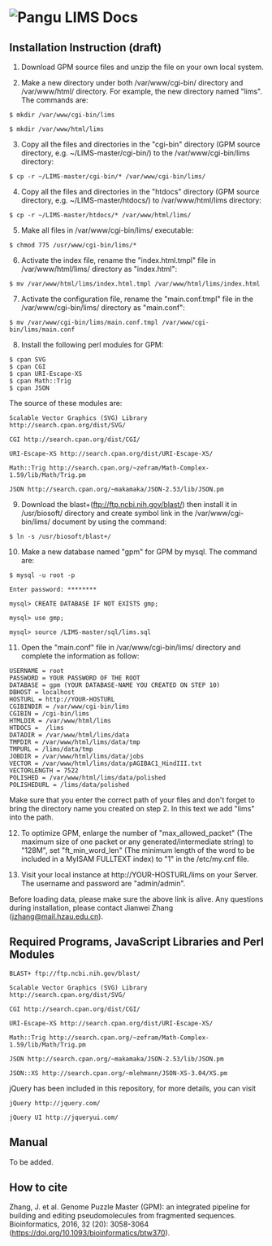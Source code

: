 # ![Pangu](https://github.com/Jianwei-Zhang/LIMS/blob/master/htdocs/images/logo.png) LIMS Docs

## Installation Instruction (draft)

1) Download GPM source files and unzip the file on your own local system.

2) Make a new directory under both /var/www/cgi-bin/ directory and /var/www/html/ directory. For example, the new directory named "lims". The commands are:

`$ mkdir /var/www/cgi-bin/lims`

`$ mkdir /var/www/html/lims`

3) Copy all the files and directories in the "cgi-bin" directory (GPM source directory, e.g. ~/LIMS-master/cgi-bin/) to the /var/www/cgi-bin/lims directory:

`$ cp -r ~/LIMS-master/cgi-bin/* /var/www/cgi-bin/lims/`

4) Copy all the files and directories in the "htdocs" directory (GPM source directory, e.g. ~/LIMS-master/htdocs/) to /var/www/html/lims directory:

`$ cp -r ~/LIMS-master/htdocs/* /var/www/html/lims/`

5) Make all files in /var/www/cgi-bin/lims/ executable: 

`$ chmod 775 /usr/www/cgi-bin/lims/*`

6) Activate the index file, rename the "index.html.tmpl" file in /var/www/html/lims/ directory as "index.html":

`$ mv /var/www/html/lims/index.html.tmpl /var/www/html/lims/index.html`

7) Activate the configuration file, rename the "main.conf.tmpl" file in the /var/www/cgi-bin/lims/ directory as "main.conf":

`$ mv /var/www/cgi-bin/lims/main.conf.tmpl /var/www/cgi-bin/lims/main.conf`

8) Install the following perl modules for GPM: 
```
$ cpan SVG
$ cpan CGI
$ cpan URI-Escape-XS
$ cpan Math::Trig
$ cpan JSON
```
The source of these modules are:

	Scalable Vector Graphics (SVG) Library http://search.cpan.org/dist/SVG/

	CGI http://search.cpan.org/dist/CGI/

	URI-Escape-XS http://search.cpan.org/dist/URI-Escape-XS/

	Math::Trig http://search.cpan.org/~zefram/Math-Complex-1.59/lib/Math/Trig.pm

	JSON http://search.cpan.org/~makamaka/JSON-2.53/lib/JSON.pm

9) Download the blast+(ftp://ftp.ncbi.nih.gov/blast/) then install it in /usr/biosoft/ directory and create symbol link in the /var/www/cgi-bin/lims/ document by using the command: 

`$ ln -s /usr/biosoft/blast+/`

10) Make a new database named "gpm" for GPM by mysql. The command are:

`$ mysql -u root -p`

`Enter password: ********`

`mysql> CREATE DATABASE IF NOT EXISTS gmp;`

`mysql> use gmp;`

`mysql> source /LIMS-master/sql/lims.sql`
	
11) Open the "main.conf" file in /var/www/cgi-bin/lims/ directory and complete the information as follow:

```
USERNAME = root
PASSWORD = YOUR PASSWORD OF THE ROOT
DATABASE = gpm (YOUR DATABASE-NAME YOU CREATED ON STEP 10)
DBHOST = localhost
HOSTURL = http://YOUR-HOSTURL
CGIBINDIR = /var/www/cgi-bin/lims
CGIBIN = /cgi-bin/lims
HTMLDIR = /var/www/html/lims
HTDOCS =  /lims
DATADIR = /var/www/html/lims/data
TMPDIR = /var/www/html/lims/data/tmp
TMPURL = /lims/data/tmp
JOBDIR = /var/www/html/lims/data/jobs
VECTOR = /var/www/html/lims/data/pAGIBAC1_HindIII.txt
VECTORLENGTH = 7522
POLISHED = /var/www/html/lims/data/polished
POLISHEDURL = /lims/data/polished
```
Make sure that you enter the correct path of your files and don't forget to bring the directory name you created on step 2. In this text we add "lims" into the path.

12) To optimize GPM, enlarge the number of "max_allowed_packet" (The maximum size of one packet or any generated/intermediate string) to "128M", set "ft_min_word_len" (The minimum length of the word to be included in a MyISAM FULLTEXT index) to "1" in the /etc/my.cnf file. 

13) Visit your local instance at http://YOUR-HOSTURL/lims on your Server. The username and password are "admin/admin".

Before loading data, please make sure the above link is alive. Any questions during installation, please contact Jianwei Zhang (jzhang@mail.hzau.edu.cn).

## Required Programs, JavaScript Libraries and Perl Modules

	BLAST+ ftp://ftp.ncbi.nih.gov/blast/

	Scalable Vector Graphics (SVG) Library http://search.cpan.org/dist/SVG/

	CGI http://search.cpan.org/dist/CGI/

	URI-Escape-XS http://search.cpan.org/dist/URI-Escape-XS/

	Math::Trig http://search.cpan.org/~zefram/Math-Complex-1.59/lib/Math/Trig.pm

	JSON http://search.cpan.org/~makamaka/JSON-2.53/lib/JSON.pm

	JSON::XS http://search.cpan.org/~mlehmann/JSON-XS-3.04/XS.pm

jQuery has been included in this repository, for more details, you can visit

	jQuery http://jquery.com/

	jQuery UI http://jqueryui.com/

## Manual
To be added.



## How to cite
Zhang, J. et al. Genome Puzzle Master (GPM): an integrated pipeline for building and editing pseudomolecules from fragmented sequences. Bioinformatics, 2016, 32 (20): 3058-3064 (https://doi.org/10.1093/bioinformatics/btw370).
